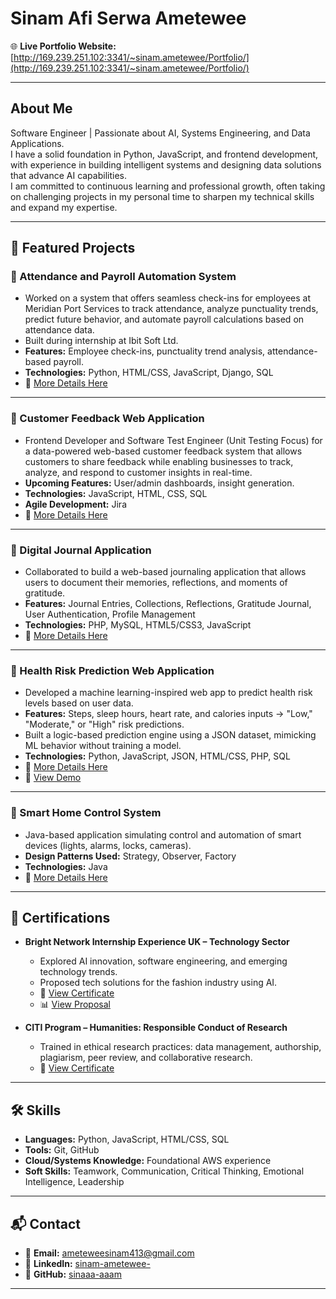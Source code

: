 # Sinam Afi Serwa Ametewee

🌐 **Live Portfolio Website:** [http://169.239.251.102:3341/~sinam.ametewee/Portfolio/](http://169.239.251.102:3341/~sinam.ametewee/Portfolio/)

---

## About Me
Software Engineer | Passionate about AI, Systems Engineering, and Data Applications.  
I have a solid foundation in Python, JavaScript, and frontend development, with experience in building intelligent systems and designing data solutions that advance AI capabilities.  
I am committed to continuous learning and professional growth, often taking on challenging projects in my personal time to sharpen my technical skills and expand my expertise.

---

## 🚀 Featured Projects

### 🔹 Attendance and Payroll Automation System
- Worked on a system that offers seamless check-ins for employees at Meridian Port Services to track attendance, analyze punctuality trends, predict future behavior, and automate payroll calculations based on attendance data.
- Built during internship at Ibit Soft Ltd.
- **Features:** Employee check-ins, punctuality trend analysis, attendance-based payroll.
- **Technologies:** Python, HTML/CSS, JavaScript, Django, SQL  
- 🔗 [More Details Here](https://github.com/Wazaaah/iBit_Soft_Project_.git)

---

### 🔹 Customer Feedback Web Application
- Frontend Developer and Software Test Engineer (Unit Testing Focus) for a data-powered web-based customer feedback system that allows customers to share feedback while enabling businesses to track, analyze, and respond to customer insights in real-time.
- **Upcoming Features:** User/admin dashboards, insight generation.
- **Technologies:** JavaScript, HTML, CSS, SQL  
- **Agile Development:** Jira  
- 🔗 [More Details Here](https://github.com/Delice782/DataSphere.git)

---

### 🔹 Digital Journal Application
- Collaborated to build a web-based journaling application that allows users to document their memories, reflections, and moments of gratitude.
- **Features:** Journal Entries, Collections, Reflections, Gratitude Journal, User Authentication, Profile Management
- **Technologies:** PHP, MySQL, HTML5/CSS3, JavaScript  
- 🔗 [More Details Here](https://github.com/nana-ntim/memoire.git)

---

### 🔹 Health Risk Prediction Web Application
- Developed a machine learning-inspired web app to predict health risk levels based on user data.
- **Features:** Steps, sleep hours, heart rate, and calories inputs → "Low," "Moderate," or "High" risk predictions.
- Built a logic-based prediction engine using a JSON dataset, mimicking ML behavior without training a model.
- **Technologies:** Python, JavaScript, JSON, HTML/CSS, PHP, SQL  
- 🔗 [More Details Here](https://github.com/sinaaa-aaam/MedAid.git)  
- 🎥 [View Demo](https://www.youtube.com/watch?v=6RNk1W3g038&feature=youtu.be)

---

### 🔹 Smart Home Control System
- Java-based application simulating control and automation of smart devices (lights, alarms, locks, cameras).
- **Design Patterns Used:** Strategy, Observer, Factory
- **Technologies:** Java  
- 🔗 [More Details Here](https://github.com/sinaaa-aaam/SmartHomeController.git)

---

## 📜 Certifications

- **Bright Network Internship Experience UK – Technology Sector**  
  - Explored AI innovation, software engineering, and emerging technology trends.
  - Proposed tech solutions for the fashion industry using AI.
  - 🧠 [View Certificate](https://www.brightnetwork.co.uk/certificates/bright-network-ieuk-2023-techn_547ohyc2z4l8f0/)  
  - 📊 [View Proposal](https://docs.google.com/presentation/d/1gAIUG92Q9sd07HeP3cW_Tu-5YqEtbgQqRUv01eyJSlU/edit?usp=sharing)

- **CITI Program – Humanities: Responsible Conduct of Research**  
  - Trained in ethical research practices: data management, authorship, plagiarism, peer review, and collaborative research.  
  - 📄 [View Certificate](https://www.citiprogram.org/verify/?w86fdad98-439c-4ce1-8f20-866c8d5c5751-69005476)

---

## 🛠 Skills

- **Languages:** Python, JavaScript, HTML/CSS, SQL  
- **Tools:** Git, GitHub  
- **Cloud/Systems Knowledge:** Foundational AWS experience  
- **Soft Skills:** Teamwork, Communication, Critical Thinking, Emotional Intelligence, Leadership

---

## 📬 Contact

- 📧 **Email:** ameteweesinam413@gmail.com  
- 🔗 **LinkedIn:** [sinam-ametewee-](https://www.linkedin.com/in/sinam-ametewee-/)  
- 🧠 **GitHub:** [sinaaa-aaam](https://github.com/sinaaa-aaam)

---
